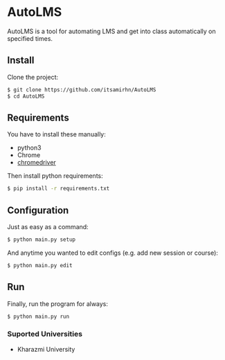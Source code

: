 # AutoLMS

AutoLMS is a tool for automating LMS and get into class automatically on specified times.

## Install

Clone the project:

```sh
$ git clone https://github.com/itsamirhn/AutoLMS
$ cd AutoLMS
```

## Requirements

You have to install these manually:

- python3
- Chrome
- [chromedriver](https://chromedriver.chromium.org/downloads)

Then install python requirements:

```sh
$ pip install -r requirements.txt
```

## Configuration

Just as easy as a command:

```sh
$ python main.py setup
```

And anytime you wanted to edit configs (e.g. add new session or course):

```sh
$ python main.py edit
```

## Run

Finally, run the program for always:

```sh
$ python main.py run
```

### Suported Universities

- Kharazmi University
